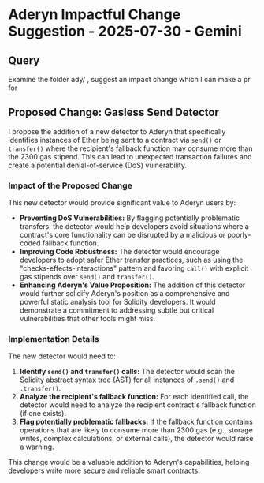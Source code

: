 
# Aderyn Impactful Change Suggestion - 2025-07-30 - Gemini

## Query

Examine the folder ady/ , suggest an impact change which I can make a pr for

## Proposed Change: Gasless Send Detector

I propose the addition of a new detector to Aderyn that specifically identifies instances of Ether being sent to a contract via `send()` or `transfer()` where the recipient's fallback function may consume more than the 2300 gas stipend. This can lead to unexpected transaction failures and create a potential denial-of-service (DoS) vulnerability.

### Impact of the Proposed Change

This new detector would provide significant value to Aderyn users by:

*   **Preventing DoS Vulnerabilities:** By flagging potentially problematic transfers, the detector would help developers avoid situations where a contract's core functionality can be disrupted by a malicious or poorly-coded fallback function.
*   **Improving Code Robustness:** The detector would encourage developers to adopt safer Ether transfer practices, such as using the "checks-effects-interactions" pattern and favoring `call()` with explicit gas stipends over `send()` and `transfer()`.
*   **Enhancing Aderyn's Value Proposition:** The addition of this detector would further solidify Aderyn's position as a comprehensive and powerful static analysis tool for Solidity developers. It would demonstrate a commitment to addressing subtle but critical vulnerabilities that other tools might miss.

### Implementation Details

The new detector would need to:

1.  **Identify `send()` and `transfer()` calls:** The detector would scan the Solidity abstract syntax tree (AST) for all instances of `.send()` and `.transfer()`.
2.  **Analyze the recipient's fallback function:** For each identified call, the detector would need to analyze the recipient contract's fallback function (if one exists).
3.  **Flag potentially problematic fallbacks:** If the fallback function contains operations that are likely to consume more than 2300 gas (e.g., storage writes, complex calculations, or external calls), the detector would raise a warning.

This change would be a valuable addition to Aderyn's capabilities, helping developers write more secure and reliable smart contracts.
